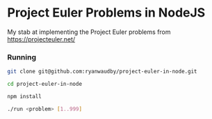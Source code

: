 # Project Euler Problems in NodeJS

My stab at implementing the Project Euler problems from
https://projecteuler.net/

### Running

```sh
git clone git@github.com:ryanwaudby/project-euler-in-node.git
```

```sh
cd project-euler-in-node
```

```sh
npm install
```

```sh
./run <problem> [1..999]
```
